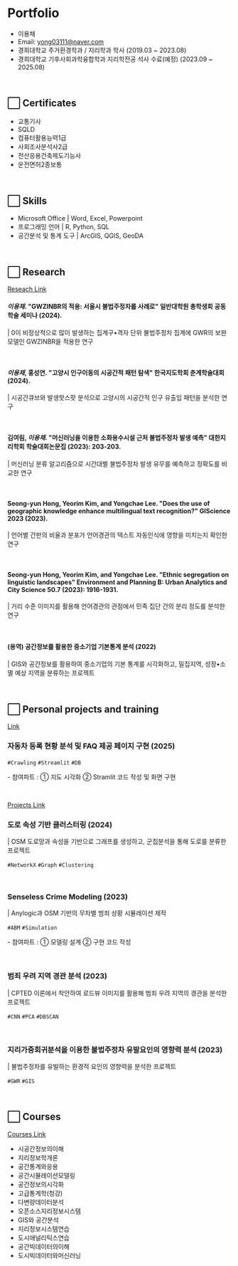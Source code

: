 # Portfolio

- 이용채
- Email: yong03111@naver.com
- 경희대학교 주거환경학과 / 지리학과 학사 (2019.03 ~ 2023.08)
- 경희대학교 기후사회과학융합학과 지리학전공 석사 수료(예정) (2023.09 ~ 2025.08)

<br>


## ⬜ Certificates
- 교통기사
- SQLD
- 컴퓨터활용능력1급
- 사회조사분석사2급
- 전산응용건축제도기능사
- 운전면허2종보통

<br>

## ⬜ Skills
- Microsoft Office | Word, Excel, Powerpoint
- 프로그래밍 언어 | R, Python, SQL
- 공간분석 및 통계 도구 | ArcGIS, QGIS, GeoDA

<br>

## ⬜ Research

[Reseach Link](https://github.com/chaeylee9/Research)
#### *이용채*. "GWZINBR의 적용: 서울시 불법주정차를 사례로" 일반대학원 총학생회 공동학술 세미나 (2024).
| 0이 비정상적으로 많이 발생하는 집계구•격자 단위 불법주정차 집계에 GWR의 보완 모델인 GWZINBR을 적용한 연구

<br>

#### *이용채*, 홍성연. "고양시 인구이동의 시공간적 패턴 탐색" 한국지도학회 춘계학술대회 (2024).
| 시공간큐브와 발생핫스팟 분석으로 고양시의 시공간적 인구 유출입 패턴을 분석한 연구

<br>

#### 김여림, *이용채*. "머신러닝을 이용한 소화용수시설 근처 불법주정차 발생 예측" 대한지리학회 학술대회논문집 (2023): 203-203.
| 머신러닝 분류 알고리즘으로 시간대별 불법주정차 발생 유무를 예측하고 정확도를 비교한 연구

<br>

#### Seong-yun Hong, Yeorim Kim, and **Yongchae Lee**. "Does the use of geographic knowledge enhance multilingual text recognition?" GIScience 2023 (2023).
| 언어별 간판의 비율과 분포가 언어경관의 텍스트 자동인식에 영향을 미치는지 확인한 연구

<br>

#### Seong-yun Hong, Yeorim Kim, and **Yongchae Lee**. "Ethnic segregation on linguistic landscapes" Environment and Planning B: Urban Analytics and City Science 50.7 (2023): 1916-1931.
| 거리 수준 이미지를 활용해 언어경관의 관점에서 민족 집단 간의 분리 정도를 분석한 연구

<br>

#### (용역) 공간정보를 활용한 중소기업 기본통계 분석 (2022)
| GIS와 공간정보를 활용하여 중소기업의 기본 통계를 시각화하고, 밀집지역, 성장•소멸 예상 지역을 분류하는 프로젝트

<br>


## ⬜ Personal projects and training

[Link](https://github.com/chaeylee9/SKN-monthly-project1-team2)
### 자동차 등록 현황 분석 및 FAQ 제공 페이지 구현 (2025)

```#Crawling``` ```#Streamlit``` ```#DB```

   \-  참여파트 : ① 지도 시각화 ② Stramlit 코드 작성 및 화면 구현 

<br>

[Projects Link](https://github.com/chaeylee9/Projects)
### 도로 속성 기반 클러스터링 (2024)
| OSM 도로망과 속성을 기반으로 그래프를 생성하고, 군집분석을 통해 도로를 분류한 프로젝트

```#NetworkX``` ```#Graph``` ```#Clustering```

<br>

### Senseless Crime Modeling (2023)
| Anylogic과 OSM 기반의 무차별 범죄 상황 시뮬레이션 제작

```#ABM``` ```#Simulation```

   \-  참여파트 : ① 모델링 설계 ② 구현 코드 작성 

<br>

### 범죄 우려 지역 경관 분석 (2023)
| CPTED 이론에서 착안하여 로드뷰 이미지를 활용해 범죄 우려 지역의 경관을 분석한 프로젝트

```#CNN``` ```#PCA``` ```#DBSCAN```

<br>

### 지리가중회귀분석을 이용한 불법주정차 유발요인의 영향력 분석 (2023)
| 불법주정차를 유발하는 환경적 요인의 영향력을 분석한 프로젝트

```#GWR``` ```#GIS```

<br>

## ⬜ Courses

[Courses Link](https://github.com/chaeylee9/Courses)
- 시공간정보의이해
- 지리정보학개론
- 공간통계와응용
- 공간시뮬레이션모델링
- 공간정보의시각화
- 고급통계학(청강)
- 다변량데이터분석
- 오픈소스지리정보시스템
- GIS와 공간분석
- 지리정보시스템연습
- 도시애널리틱스연습
- 공간빅데이터의이해
- 도시빅데이터와머신러닝

